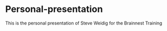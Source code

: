 # Personal-presentation
 This is the personal presentation of Steve Weidig for the Brainnest Training
